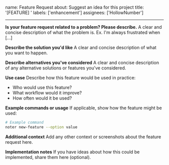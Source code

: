 name: Feature Request
about: Suggest an idea for this project
title: '[FEATURE] '
labels: ['enhancement']
assignees: ['HollowNumber']

---

**Is your feature request related to a problem? Please describe.**
A clear and concise description of what the problem is. Ex. I'm always frustrated when [...]

**Describe the solution you'd like**
A clear and concise description of what you want to happen.

**Describe alternatives you've considered**
A clear and concise description of any alternative solutions or features you've considered.

**Use case**
Describe how this feature would be used in practice:

- Who would use this feature?
- What workflow would it improve?
- How often would it be used?

**Example commands or usage**
If applicable, show how the feature might be used:

```bash
# Example command
noter new-feature --option value
```

**Additional context**
Add any other context or screenshots about the feature request here.

**Implementation notes**
If you have ideas about how this could be implemented, share them here (optional).
